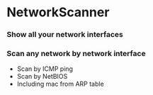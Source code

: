 # NetworkScanner

### Show all your network interfaces
### Scan any network by network interface
- Scan by ICMP ping
- Scan by NetBIOS
- Including mac from ARP table
